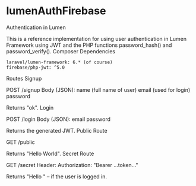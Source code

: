 # lumenAuthFirebase

Authentication in Lumen

This is a reference implementation for using user authentication in Lumen Framework using JWT and the PHP functions password_hash() and password_verify().
Composer Dependencies

    laravel/lumen-framework: 6.* (of course)
    firebase/php-jwt: ^5.0

Routes
Signup

POST /signup
  Body (JSON):
    name (full name of user)
    email (used for login)
    password

Returns "ok".
Login

POST /login
  Body (JSON):
    email
    password

Returns the generated JWT.
Public Route

GET /public

Returns "Hello World".
Secret Route

GET /secret
  Header:
    Authorization: "Bearer ...token..."

Returns "Hello <name>" – if the user is logged in.
